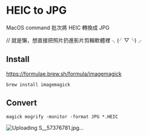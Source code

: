 # HEIC to JPG

MacOS command 批次將 HEIC 轉換成 JPG

// 就是懶，想直接把照片扔進影片剪輯軟體裡 ╮(╯▽╰)╭

## Install

https://formulae.brew.sh/formula/imagemagick

```
brew install imagemagick
```

## Convert

```
magick mogrify -monitor -format JPG *.HEIC
```

![Uploading S__57376781.jpg…]()
